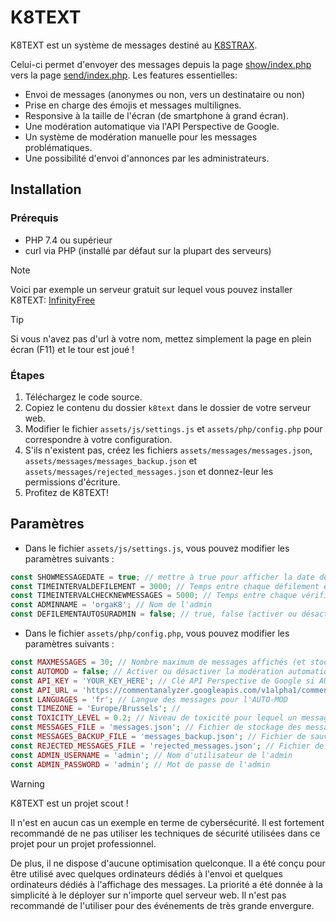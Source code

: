 # K8TEXT
K8TEXT est un système de messages destiné au [K8STRAX](https://www.k8strax.be). 

Celui-ci permet d'envoyer des messages depuis la page [show/index.php](show/index.php) vers la page [send/index.php](send/index.php). Les features essentielles:
- Envoi de messages (anonymes ou non, vers un destinataire ou non)
- Prise en charge des émojis et messages multilignes.
- Responsive à la taille de l'écran (de smartphone à grand écran).
- Une modération automatique via l'API Perspective de Google.
- Un système de modération manuelle pour les messages problématiques.
- Une possibilité d'envoi d'annonces par les administrateurs.
## Installation
### Prérequis
- PHP 7.4 ou supérieur
- curl via PHP (installé par défaut sur la plupart des serveurs)
> [!NOTE]
> Voici par exemple un serveur gratuit sur lequel vous pouvez installer K8TEXT: [InfinityFree](https://www.infinityfree.com/)

> [!TIP]
> Si vous n'avez pas d'url à votre nom, mettez simplement la page en plein écran (F11) et le tour est joué !
### Étapes
1. Téléchargez le code source.
2. Copiez le contenu du dossier `k8text` dans le dossier de votre serveur web.
3. Modifier le fichier `assets/js/settings.js` et `assets/php/config.php` pour correspondre à votre configuration.
4. S'ils n'existent pas, créez les fichiers `assets/messages/messages.json`, `assets/messages/messages_backup.json` et `assets/messages/rejected_messages.json` et donnez-leur les permissions d'écriture.
5. Profitez de K8TEXT!

## Paramètres
- Dans le fichier `assets/js/settings.js`, vous pouvez modifier les paramètres suivants :
```javascript
const SHOWMESSAGEDATE = true; // mettre à true pour afficher la date des messages
const TIMEINTERVALDEFILEMENT = 3000; // Temps entre chaque défilement en ms
const TIMEINTERVALCHECKNEWMESSAGES = 5000; // Temps entre chaque vérification de nouveaux messages en ms
const ADMINNAME = 'orgaK8'; // Nom de l'admin
const DEFILEMENTAUTOSURADMIN = false; // true, false (activer ou désactiver le défilement automatique sur la page admin)
```
- Dans le fichier `assets/php/config.php`, vous pouvez modifier les paramètres suivants :
```php
const MAXMESSAGES = 30; // Nombre maximum de messages affichés (et stockés dans le fichier MESSAGES_FILE)
const AUTOMOD = false; // Activer ou désactiver la modération automatique
const API_KEY = 'YOUR_KEY_HERE'; // Clé API Perspective de Google si AUTOMOD est activé
const API_URL = 'https://commentanalyzer.googleapis.com/v1alpha1/comments:analyze?key=' . API_KEY; // URL de l'API Perspective
const LANGUAGES = 'fr'; // Langue des messages pour l'AUTO-MOD
const TIMEZONE = 'Europe/Brussels'; // 
const TOXICITY_LEVEL = 0.2; // Niveau de toxicité pour lequel un message est rejeté
const MESSAGES_FILE = 'messages.json'; // Fichier de stockage des messages
const MESSAGES_BACKUP_FILE = 'messages_backup.json'; // Fichier de sauvegarde des messages
const REJECTED_MESSAGES_FILE = 'rejected_messages.json'; // Fichier de stockage des messages rejetés par l'AUTO-MOD
const ADMIN_USERNAME = 'admin'; // Nom d'utilisateur de l'admin
const ADMIN_PASSWORD = 'admin'; // Mot de passe de l'admin
```


> [!WARNING]
> K8TEXT est un projet scout !
> 
> Il n'est en aucun cas un exemple en terme de cybersécurité. Il est fortement recommandé de ne pas utiliser les techniques de sécurité utilisées dans ce projet pour un projet professionnel.
> 
> De plus, il ne dispose d'aucune optimisation quelconque. Il a été conçu pour être utilisé avec quelques ordinateurs dédiés à l'envoi et quelques ordinateurs dédiés à l'affichage des messages. La priorité a été donnée à la simplicité à le déployer sur n'importe quel serveur web. Il n'est pas recommandé de l'utiliser pour des événements de très grande envergure.